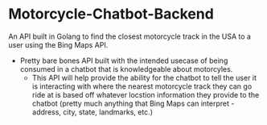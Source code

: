 # Motorcycle-Chatbot-Backend
An API built in Golang to find the closest motorcycle track in the USA to a user using the Bing Maps API. 

- Pretty bare bones API built with the intended usecase of being consumed in a chatbot that is knowledgeable about motorcyles.
    - This API will help provide the ability for the chatbot to tell the user it is interacting with where the nearest motorcycle track they can go ride at is based off whatever locstion information they provide to the chatbot (pretty much anything that Bing Maps can interpret - address, city, state, landmarks, etc.)
